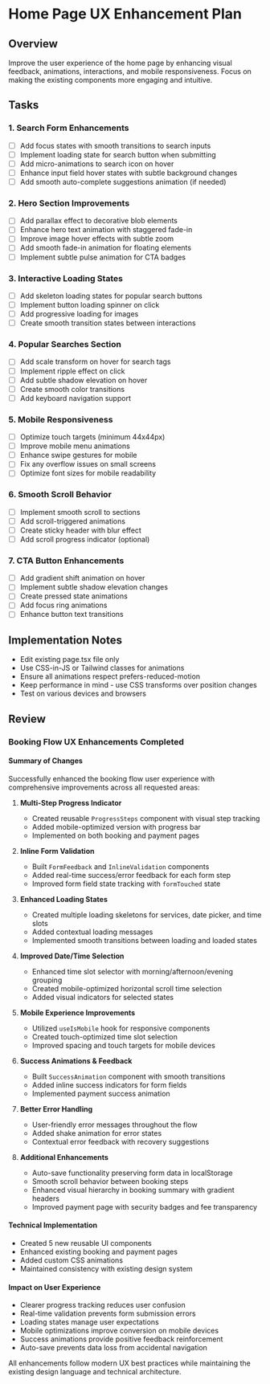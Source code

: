 # Home Page UX Enhancement Plan

## Overview
Improve the user experience of the home page by enhancing visual feedback, animations, interactions, and mobile responsiveness. Focus on making the existing components more engaging and intuitive.

## Tasks

### 1. Search Form Enhancements
- [ ] Add focus states with smooth transitions to search inputs
- [ ] Implement loading state for search button when submitting
- [ ] Add micro-animations to search icon on hover
- [ ] Enhance input field hover states with subtle background changes
- [ ] Add smooth auto-complete suggestions animation (if needed)

### 2. Hero Section Improvements
- [ ] Add parallax effect to decorative blob elements
- [ ] Enhance hero text animation with staggered fade-in
- [ ] Improve image hover effects with subtle zoom
- [ ] Add smooth fade-in animation for floating elements
- [ ] Implement subtle pulse animation for CTA badges

### 3. Interactive Loading States
- [ ] Add skeleton loading states for popular search buttons
- [ ] Implement button loading spinner on click
- [ ] Add progressive loading for images
- [ ] Create smooth transition states between interactions

### 4. Popular Searches Section
- [ ] Add scale transform on hover for search tags
- [ ] Implement ripple effect on click
- [ ] Add subtle shadow elevation on hover
- [ ] Create smooth color transitions
- [ ] Add keyboard navigation support

### 5. Mobile Responsiveness
- [ ] Optimize touch targets (minimum 44x44px)
- [ ] Improve mobile menu animations
- [ ] Enhance swipe gestures for mobile
- [ ] Fix any overflow issues on small screens
- [ ] Optimize font sizes for mobile readability

### 6. Smooth Scroll Behavior
- [ ] Implement smooth scroll to sections
- [ ] Add scroll-triggered animations
- [ ] Create sticky header with blur effect
- [ ] Add scroll progress indicator (optional)

### 7. CTA Button Enhancements
- [ ] Add gradient shift animation on hover
- [ ] Implement subtle shadow elevation changes
- [ ] Create pressed state animations
- [ ] Add focus ring animations
- [ ] Enhance button text transitions

## Implementation Notes
- Edit existing page.tsx file only
- Use CSS-in-JS or Tailwind classes for animations
- Ensure all animations respect prefers-reduced-motion
- Keep performance in mind - use CSS transforms over position changes
- Test on various devices and browsers

## Review

### Booking Flow UX Enhancements Completed

#### Summary of Changes
Successfully enhanced the booking flow user experience with comprehensive improvements across all requested areas:

1. **Multi-Step Progress Indicator**
   - Created reusable `ProgressSteps` component with visual step tracking
   - Added mobile-optimized version with progress bar
   - Implemented on both booking and payment pages

2. **Inline Form Validation**
   - Built `FormFeedback` and `InlineValidation` components
   - Added real-time success/error feedback for each form step
   - Improved form field state tracking with `formTouched` state

3. **Enhanced Loading States**
   - Created multiple loading skeletons for services, date picker, and time slots
   - Added contextual loading messages
   - Implemented smooth transitions between loading and loaded states

4. **Improved Date/Time Selection**
   - Enhanced time slot selector with morning/afternoon/evening grouping
   - Created mobile-optimized horizontal scroll time selection
   - Added visual indicators for selected states

5. **Mobile Experience Improvements**
   - Utilized `useIsMobile` hook for responsive components
   - Created touch-optimized time slot selection
   - Improved spacing and touch targets for mobile devices

6. **Success Animations & Feedback**
   - Built `SuccessAnimation` component with smooth transitions
   - Added inline success indicators for form fields
   - Implemented payment success animation

7. **Better Error Handling**
   - User-friendly error messages throughout the flow
   - Added shake animation for error states
   - Contextual error feedback with recovery suggestions

8. **Additional Enhancements**
   - Auto-save functionality preserving form data in localStorage
   - Smooth scroll behavior between booking steps
   - Enhanced visual hierarchy in booking summary with gradient headers
   - Improved payment page with security badges and fee transparency

#### Technical Implementation
- Created 5 new reusable UI components
- Enhanced existing booking and payment pages
- Added custom CSS animations
- Maintained consistency with existing design system

#### Impact on User Experience
- Clearer progress tracking reduces user confusion
- Real-time validation prevents form submission errors
- Loading states manage user expectations
- Mobile optimizations improve conversion on mobile devices
- Success animations provide positive feedback reinforcement
- Auto-save prevents data loss from accidental navigation

All enhancements follow modern UX best practices while maintaining the existing design language and technical architecture.
